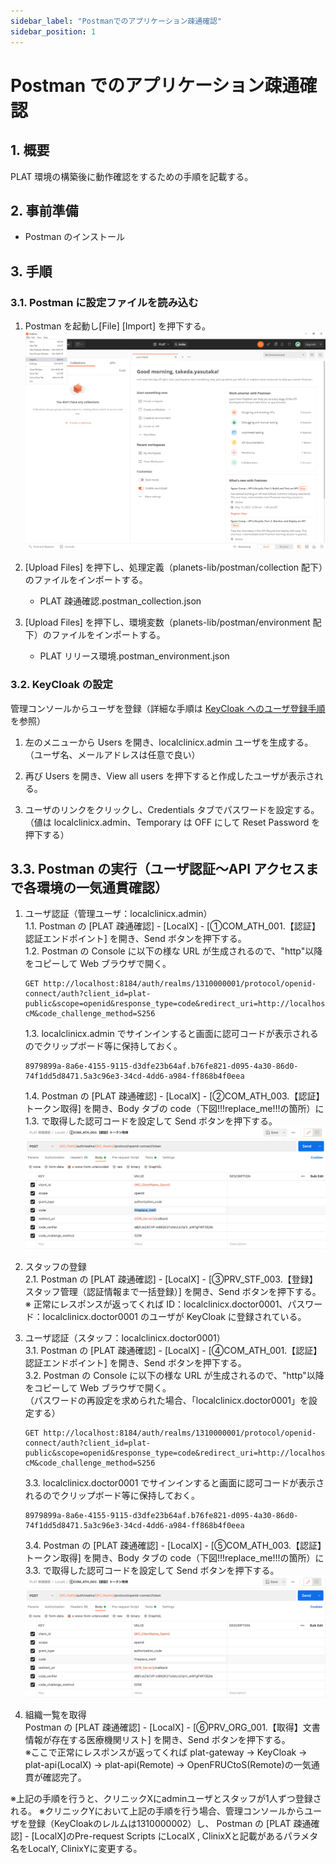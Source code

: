 ```yaml
---
sidebar_label: "Postmanでのアプリケーション疎通確認"
sidebar_position: 1
---
```


# Postman でのアプリケーション疎通確認

## 1. 概要

PLAT 環境の構築後に動作確認をするための手順を記載する。

## 2. 事前準備

- Postman のインストール

## 3. 手順

### 3.1. Postman に設定ファイルを読み込む

1. Postman を起動し[File] [Import] を押下する。  
   ![image.png](../.attachments/image-1b663dd4-3541-409a-bf16-64ffc8dda1d7.png)

2. [Upload Files] を押下し、処理定義（planets-lib/postman/collection 配下）のファイルをインポートする。

   - PLAT 疎通確認.postman_collection.json

3. [Upload Files] を押下し、環境変数（planets-lib/postman/environment 配下）のファイルをインポートする。

   - PLAT リリース環境.postman_environment.json

### 3.2. KeyCloak の設定

管理コンソールからユーザを登録（詳細な手順は [KeyCloak へのユーザ登録手順](../Tips/add_keycloak_user.md) を参照）

1.  左のメニューから Users を開き、localclinicx.admin ユーザを生成する。（ユーザ名、メールアドレスは任意で良い）

2.  再び Users を開き、View all users を押下すると作成したユーザが表示される。

3.  ユーザのリンクをクリックし、Credentials タブでパスワードを設定する。  
    （値は localclinicx.admin、Temporary は OFF にして Reset Password を押下する）

## 3.3. Postman の実行（ユーザ認証〜API アクセスまで各環境の一気通貫確認）

1. ユーザ認証（管理ユーザ：localclinicx.admin）  
   1.1. Postman の [PLAT 疎通確認] - [LocalX] - [①COM_ATH_001.【認証】認証エンドポイント] を開き、Send ボタンを押下する。  
   1.2. Postman の Console に以下の様な URL が生成されるので、"http"以降をコピーして Web ブラウザで開く。

   ```
   GET http://localhost:8184/auth/realms/1310000001/protocol/openid-connect/auth?client_id=plat-public&scope=openid&response_type=code&redirect_uri=http://localhost:18182/callback&code_challenge=E9Melhoa2OwvFrEMTJguCHaoeK1t8URWbuGJSstw-cM&code_challenge_method=S256
   ```

   1.3. localclinicx.admin でサインインすると画面に認可コードが表示されるのでクリップボード等に保持しておく。

   ```
   8979899a-8a6e-4155-9115-d3dfe23b64af.b76fe821-d095-4a30-86d0-74f1dd5d8471.5a3c96e3-34cd-4dd6-a984-ff868b4f0eea
   ```

   1.4. Postman の [PLAT 疎通確認] - [LocalX] - [②COM_ATH_003.【認証】トークン取得] を開き、Body タブの code（下図!!!replace_me!!!の箇所）に 1.3. で取得した認可コードを設定して Send ボタンを押下する。  
   ![image.png](../.attachments/image-postman0001.png)

2. スタッフの登録  
   2.1. Postman の [PLAT 疎通確認] - [LocalX] - [③PRV_STF_003.【登録】スタッフ管理（認証情報まで一括登録）] を開き、Send ボタンを押下する。  
   ※ 正常にレスポンスが返ってくれば ID：localclinicx.doctor0001、パスワード：localclinicx.doctor0001 のユーザが KeyCloak に登録されている。

3. ユーザ認証（スタッフ：localclinicx.doctor0001）  
    3.1. Postman の [PLAT 疎通確認] - [LocalX] - [④COM_ATH_001.【認証】認証エンドポイント] を開き、Send ボタンを押下する。  
    3.2. Postman の Console に以下の様な URL が生成されるので、"http"以降をコピーして Web ブラウザで開く。  
   （パスワードの再設定を求められた場合、「localclinicx.doctor0001」を設定する）

   ```
   GET http://localhost:8184/auth/realms/1310000001/protocol/openid-connect/auth?client_id=plat-public&scope=openid&response_type=code&redirect_uri=http://localhost:18182/callback&code_challenge=E9Melhoa2OwvFrEMTJguCHaoeK1t8URWbuGJSstw-cM&code_challenge_method=S256
   ```

   3.3. localclinicx.doctor0001 でサインインすると画面に認可コードが表示されるのでクリップボード等に保持しておく。

   ```
   8979899a-8a6e-4155-9115-d3dfe23b64af.b76fe821-d095-4a30-86d0-74f1dd5d8471.5a3c96e3-34cd-4dd6-a984-ff868b4f0eea
   ```

   3.4. Postman の [PLAT 疎通確認] - [LocalX] - [⑤COM_ATH_003.【認証】トークン取得] を開き、Body タブの code（下図!!!replace_me!!!の箇所）に 3.3. で取得した認可コードを設定して Send ボタンを押下する。  
    ![image.png](../.attachments/image-postman0002.png)

4. 組織一覧を取得  
   Postman の [PLAT 疎通確認] - [LocalX] - [⑥PRV_ORG_001.【取得】文書情報が存在する医療機関リスト] を開き、Send ボタンを押下する。  
   ※ここで正常にレスポンスが返ってくれば plat-gateway → KeyCloak → plat-api(LocalX) → plat-api(Remote) → OpenFRUCtoS(Remote)の一気通貫が確認完了。
   
※上記の手順を行うと、クリニックXにadminユーザとスタッフが1人ずつ登録される。
※クリニックYにおいて上記の手順を行う場合、管理コンソールからユーザを登録（KeyCloakのレルムは1310000002）し、
 Postman の [PLAT 疎通確認] - [LocalX]のPre-request Scripts にLocalX , ClinixXと記載があるパラメタ名をLocalY, ClinixYに変更する。